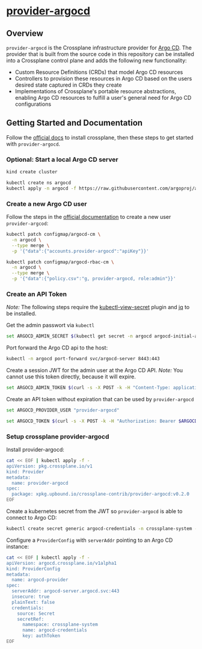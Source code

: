   
# [provider-argocd](https://github.com/crossplane-contrib/provider-argocd/blob/main/README.md)

## Overview

`provider-argocd` is the Crossplane infrastructure provider for
[Argo CD](https://argo-cd.readthedocs.io/). The provider that is built from the source code
in this repository can be installed into a Crossplane control plane and adds the
following new functionality:

* Custom Resource Definitions (CRDs) that model Argo CD resources
* Controllers to provision these resources in Argo CD based on the users desired
  state captured in CRDs they create
* Implementations of Crossplane's portable resource
  abstractions, enabling
  Argo CD resources to fulfill a user's general need for Argo CD configurations

## Getting Started and Documentation

Follow the [official docs](https://crossplane.io/docs/master/getting-started/install-configure.html#install-crossplane) to install crossplane, then these steps to get started with `provider-argocd`.

### Optional: Start a local Argo CD server
```bash
kind create cluster

kubectl create ns argocd
kubectl apply -n argocd -f https://raw.githubusercontent.com/argoproj/argo-cd/stable/manifests/install.yaml
```
### Create a new Argo CD user

Follow the steps in the [official documentation](https://argoproj.github.io/argo-cd/operator-manual/user-management/) to create a new user `provider-argcod`:

```bash
kubectl patch configmap/argocd-cm \
  -n argocd \
  --type merge \
  -p '{"data":{"accounts.provider-argocd":"apiKey"}}'

kubectl patch configmap/argocd-rbac-cm \
  -n argocd \
  --type merge \
  -p '{"data":{"policy.csv":"g, provider-argocd, role:admin"}}'
```

### Create an API Token

*Note:* The following steps require the [kubectl-view-secret](https://github.com/elsesiy/kubectl-view-secret) plugin and [jq](https://stedolan.github.io/jq/) to be installed.

Get the admin passwort via `kubectl`
```bash
set ARGOCD_ADMIN_SECRET $(kubectl get secret -n argocd argocd-initial-admin-secret -o jsonpath="{.data.password}" | base64 -d && echo)
```

Port forward the Argo CD api to the host:
```bash
kubectl -n argocd port-forward svc/argocd-server 8443:443
```

Create a session JWT for the admin user at the Argo CD API. *Note:* You cannot use this token directly, because it will expire.
```bash
set ARGOCD_ADMIN_TOKEN $(curl -s -X POST -k -H "Content-Type: application/json" --data '{"username":"admin","password":"'$ARGOCD_ADMIN_SECRET'"}' https://localhost:8080/api/v1/session | jq -r .token)
```

Create an API token without expiration that can be used by `provider-argocd`
```bash
set ARGOCD_PROVIDER_USER "provider-argocd"

set ARGOCD_TOKEN $(curl -s -X POST -k -H "Authorization: Bearer $ARGOCD_ADMIN_TOKEN" -H "Content-Type: application/json" https://localhost:8080/api/v1/account/$ARGOCD_PROVIDER_USER/token | jq -r .token)
```

### Setup crossplane provider-argocd

Install provider-argocd:
```bash
cat << EOF | kubectl apply -f -
apiVersion: pkg.crossplane.io/v1
kind: Provider
metadata:
  name: provider-argocd
spec:
  package: xpkg.upbound.io/crossplane-contrib/provider-argocd:v0.2.0
EOF
```
Create a kubernetes secret from the JWT so `provider-argocd` is able to connect to Argo CD:
```bash
kubectl create secret generic argocd-credentials -n crossplane-system --from-literal=authToken="$ARGOCD_TOKEN"
```

Configure a `ProviderConfig` with `serverAddr` pointing to an Argo CD instance:
```bash
cat << EOF | kubectl apply -f -
apiVersion: argocd.crossplane.io/v1alpha1
kind: ProviderConfig
metadata:
  name: argocd-provider
spec:
  serverAddr: argocd-server.argocd.svc:443
  insecure: true
  plainText: false
  credentials:
    source: Secret
    secretRef:
      namespace: crossplane-system
      name: argocd-credentials
      key: authToken
EOF
```
